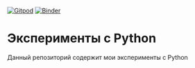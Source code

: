 [![Gitpod](https://img.shields.io/badge/%D0%9E%D1%82%D0%BA%D1%80%D1%8B%D1%82%D1%8C%20%D0%B2%20Gitpod-908a85?logo=gitpod)](https://gitpod.io/#https://github.com/Valeriaturchinova/python-experiments)
[![Binder](https://img.shields.io/badge/%D0%9E%D1%82%D0%BA%D1%80%D1%8B%D1%82%D1%8C%20%D0%B2%20Binder-908a85?logo=jupyter)](https://mybinder.org/v2/gh/Valeriaturchinova/python-experiments/HEAD)

# Эксперименты с Python

Данный репозиторий содержит мои эксперименты с Python
